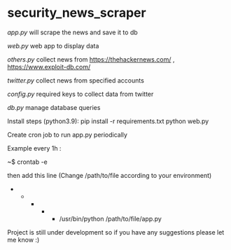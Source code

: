 # security_news_scraper

*app.py* will scrape the news and save it to db

*web.py* web app to display data 

*others.py* collect news from https://thehackernews.com/ , https://www.exploit-db.com/ 

*twitter.py* collect news from specified accounts 

*config.py* required keys to collect data from twitter

*db.py* manage database queries

Install steps (python3.9):
  pip install -r requirements.txt
  python web.py 

Create cron job to run app.py periodically

Example every 1h :

~$ crontab -e

then add this line (Change /path/to/file according to your environment) 

* * * * * /usr/bin/python /path/to/file/app.py

Project is still under development so if you have any suggestions please let me know :)
